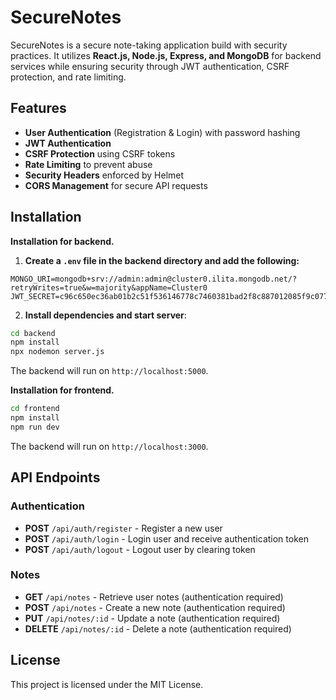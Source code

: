 # SecureNotes

SecureNotes is a secure note-taking application build with security practices. It utilizes **React.js, Node.js, Express, and MongoDB** for backend services while ensuring security through JWT authentication, CSRF protection, and rate limiting.

## Features

- **User Authentication** (Registration & Login) with password hashing
- **JWT Authentication**
- **CSRF Protection** using CSRF tokens
- **Rate Limiting** to prevent abuse
- **Security Headers** enforced by Helmet
- **CORS Management** for secure API requests

## Installation

**Installation for backend.**

1. **Create a `.env` file in the backend directory and add the following:**

```env
MONGO_URI=mongodb+srv://admin:admin@cluster0.ilita.mongodb.net/?retryWrites=true&w=majority&appName=Cluster0
JWT_SECRET=c96c650ec36ab01b2c51f536146778c7460381bad2f8c887012085f9c0777414110a8ade26edef49cd7dfbeb10fc195282803728d206cf7ef52ac75742ef81e3
```

2. **Install dependencies and start server**:

```sh
cd backend
npm install
npx nodemon server.js
```

The backend will run on `http://localhost:5000`.

**Installation for frontend.**

```sh
cd frontend
npm install
npm run dev
```

The backend will run on `http://localhost:3000`.

## API Endpoints

### Authentication

- **POST** `/api/auth/register` - Register a new user
- **POST** `/api/auth/login` - Login user and receive authentication token
- **POST** `/api/auth/logout` - Logout user by clearing token

### Notes

- **GET** `/api/notes` - Retrieve user notes (authentication required)
- **POST** `/api/notes` - Create a new note (authentication required)
- **PUT** `/api/notes/:id` - Update a note (authentication required)
- **DELETE** `/api/notes/:id` - Delete a note (authentication required)

## License

This project is licensed under the MIT License.
